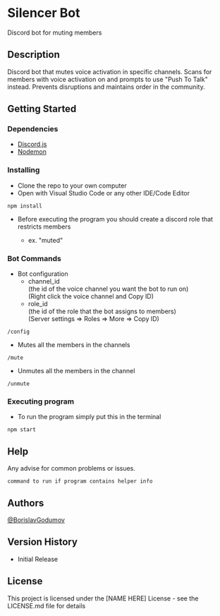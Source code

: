 # Silencer Bot

Discord bot for muting members

## Description

Discord bot that mutes voice activation in specific channels. Scans for members with voice activation on and prompts to use "Push To Talk" instead. Prevents disruptions and maintains order in the community.

## Getting Started

### Dependencies

- [Discord.js](https://discord.js.org/#)
- [Nodemon](https://nodemon.io)

### Installing

- Clone the repo to your own computer
- Open with Visual Studio Code or any other IDE/Code Editor

```
npm install
```

- Before executing the program you should create a discord role that restricts members

  - ex. "muted"

### Bot Commands

- Bot configuration
  - channel_id  
    (the id of the voice channel you want the bot to run on)  
    (Right click the voice channel and Copy ID)
  - role_id  
    (the id of the role that the bot assigns to members)  
    (Server settings => Roles => More => Copy ID)

```
/config
```

- Mutes all the members in the channels

```
/mute
```

- Unmutes all the members in the channel

```
/unmute
```

### Executing program

- To run the program simply put this in the terminal

```
npm start
```

## Help

Any advise for common problems or issues.

```
command to run if program contains helper info
```

## Authors

[@BorislavGodumov](https://www.linkedin.com/in/borislav-godumov-7245b61a2/)

## Version History

- Initial Release

## License

This project is licensed under the [NAME HERE] License - see the LICENSE.md file for details
